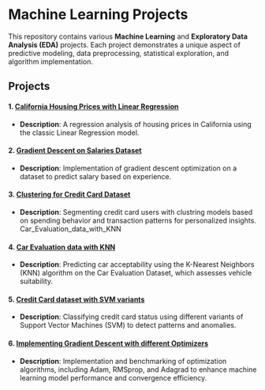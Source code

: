 # Machine Learning Projects

This repository contains various **Machine Learning** and **Exploratory Data Analysis (EDA)** projects. Each project demonstrates a unique aspect of predictive modeling, data preprocessing, statistical exploration, and algorithm implementation.

## Projects

#### 1. [California Housing Prices with Linear Regression](./California_Housing_Prices_with_Linear_Regression)
   - **Description**: A regression analysis of housing prices in California using the classic Linear Regression model.

#### 2. [Gradient Descent on Salaries Dataset](./Gradient_Descent_on_Salaries_dataset)
   - **Description**: Implementation of gradient descent optimization on a dataset to predict salary based on experience.

#### 3. [Clustering for Credit Card Dataset](./Clustering_for_Credit_Card_Dataset)
   - **Description**: Segmenting credit card users with clustring models based on spending behavior and transaction patterns for personalized insights.
Car_Evaluation_data_with_KNN
#### 4. [Car Evaluation data with KNN](./Car_Evaluation_data_with_KNN)
   - **Description**: Predicting car acceptability using the K-Nearest Neighbors (KNN) algorithm on the Car Evaluation Dataset, which assesses vehicle suitability.

#### 5. [Credit Card dataset with SVM variants](./Credit_Card_dataset_with_SVM_variants)
   - **Description**: Classifying credit card status using different variants of Support Vector Machines (SVM) to detect patterns and anomalies.

#### 6. [Implementing Gradient Descent with different Optimizers](./Implementing_Gradient_Descent_with_different_Optimizers)
   - **Description**: Implementation and benchmarking of optimization algorithms, including Adam, RMSprop, and Adagrad to enhance machine learning model performance and convergence efficiency.


